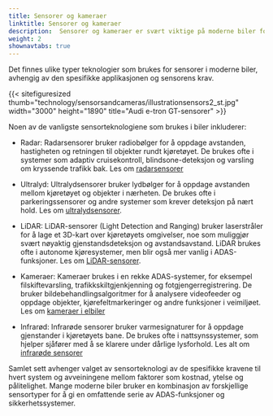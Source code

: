 ```yaml
---
title: Sensorer og kameraer
linktitle: Sensorer og kameraer
description:  Sensorer og kameraer er svært viktige på moderne biler fordi de spiller en nøkkelrolle i mange av de avanserte førerassistentsystemene. EVKX.net gir deg detaljer om de forskjellige typene som brukes i elbiler.
weight: 2
shownavtabs: true
---
```

<!-- markdownlint-disable MD033 -->
Det finnes ulike typer teknologier som brukes for sensorer i moderne biler, avhengig av den spesifikke applikasjonen og sensorens krav.

{{< sitefiguresized thumb="technology/sensorsandcameras/illustrationsensors2_st.jpg" width="3000" height="1890" title="Audi e-tron GT-sensorer" >}}

Noen av de vanligste sensorteknologiene som brukes i biler inkluderer:

- Radar: Radarsensorer bruker radiobølger for å oppdage avstanden, hastigheten og retningen til objekter rundt kjøretøyet. De brukes ofte i systemer som adaptiv cruisekontroll, blindsone-deteksjon og varsling om kryssende trafikk bak. Les om [radarsensorer](radar)

- Ultralyd: Ultralydsensorer bruker lydbølger for å oppdage avstanden mellom kjøretøyet og objekter i nærheten. De brukes ofte i parkeringssensorer og andre systemer som krever deteksjon på nært hold. Les om [ultralydsensorer](ultralyd).

- LiDAR: LiDAR-sensorer (Light Detection and Ranging) bruker laserstråler for å lage et 3D-kart over kjøretøyets omgivelser, noe som muliggjør svært nøyaktig gjenstandsdeteksjon og avstandsavstand. LiDAR brukes ofte i autonome kjøresystemer, men blir også mer vanlig i ADAS-funksjoner. Les om [LiDAR-sensorer](lidar).

- Kameraer: Kameraer brukes i en rekke ADAS-systemer, for eksempel filskiftevarsling, trafikkskiltgjenkjenning og fotgjengerregistrering. De bruker bildebehandlingsalgoritmer for å analysere videofeeder og oppdage objekter, kjørefeltmarkeringer og andre funksjoner i veimiljøet. Les om [kameraer i elbiler](kameraer)

- Infrarød: Infrarøde sensorer bruker varmesignaturer for å oppdage gjenstander i kjøretøyets bane. De brukes ofte i nattsynssystemer, som hjelper sjåfører med å se klarere under dårlige lysforhold. Les alt om [infrarøde sensorer](infrarød)

Samlet sett avhenger valget av sensorteknologi av de spesifikke kravene til hvert system og avveiningene mellom faktorer som kostnad, ytelse og pålitelighet. Mange moderne biler bruker en kombinasjon av forskjellige sensortyper for å gi en omfattende serie av ADAS-funksjoner og sikkerhetssystemer.